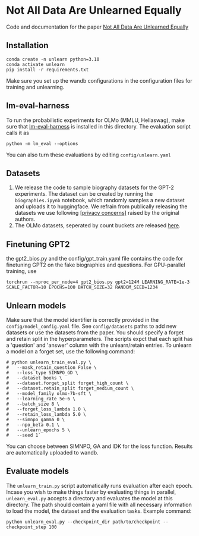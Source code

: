 # Not All Data Are Unlearned Equally

Code and documentation for the paper [Not All Data Are Unlearned Equally](https://arxiv.org/pdf/2504.05058)

## Installation

```
conda create -n unlearn python=3.10
conda activate unlearn
pip install -r requirements.txt
```
Make sure you set up the wandb configurations in the configuration files for training and unlearning. 


## lm-eval-harness
To run the probabilistic experiments for OLMo (MMLU, Hellaswag), make sure that [lm-eval-harness](https://github.com/EleutherAI/lm-evaluation-harness) is installed in this directory. The evaluation script calls it as 
```
python -m lm_eval --options
```
You can also turn these evaluations by editing ```config/unlearn.yaml```


## Datasets

1. We release the code to sample biography datasets for the GPT-2 experiments. The dataset can be created by running the `biographies.ipynb` notebook, which randomly samples a new dataset and uploads it to huggingface. We refrain from publically releasing the datasets we use following [[privacy concerns]](https://physics.allen-zhu.com/faq#h.302roqlyumwu) raised by the original authors. 
2. The OLMo datasets, seperated by count buckets are released [here](https://huggingface.co/collections/McGill-NLP/unequal-unlearning-67ff85082467b37f6f2bb20e).


## Finetuning GPT2

the gpt2_bios.py and the config/gpt_train.yaml file contains the code for finetuning GPT2 on the fake biographies and questions. For GPU-parallel training, use

```
torchrun --nproc_per_node=4 gpt2_bios.py gpt2=124M LEARNING_RATE=1e-3 SCALE_FACTOR=10 EPOCHS=100 BATCH_SIZE=32 RANDOM_SEED=1234
```



## Unlearn models
Make sure that the model identifier is correctly provided in the `config/model_config.yaml` file. See `config/datasets` paths to add new datasets or use the datasets from the paper. You should specify a forget and retain split in the hyperparameters. The scripts expct that each split has a 'question' and 'answer' column with the unlearn/retain entries.  To unlearn a model on a forget set, use the following command:
```
# python unlearn_train_eval.py \
#   --mask_retain_question False \
#   --loss_type SIMNPO_GD \
#   --dataset books \
#   --dataset.forget_split forget_high_count \
#   --dataset.retain_split forget_medium_count \
#   --model_family olmo-7b-sft \
#   --learning_rate 5e-6 \
#   --batch_size 8 \
#   --forget_loss_lambda 1.0 \
#   --retain_loss_lambda 5.0 \
#   --simnpo_gamma 0 \
#   --npo_beta 0.1 \
#   --unlearn_epochs 5 \
#   --seed 1`
```

You can choose between SIMNPO, GA and IDK for the loss function. Results are automatically uploaded to wandb.

## Evaluate models

The `unlearn_train.py` script automatically runs evaluation after each epoch. Incase you wish to make things faster by evaluating things in parallel, `unlearn_eval.py` accepts a directory and evaluates the model at this directory. The path should contain a yaml file with all necessary information to load the model, the dataset and the evaluation tasks.
Example command:
```
python unlearn_eval.py --checkpoint_dir path/to/checkpoint --checkpoint_step 100
```


